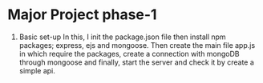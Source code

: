 # Major Project phase-1
1. Basic set-up
In this, I init the package.json file then install npm packages; express, ejs and mongoose.
Then create the main file app.js in which require the packages, create a connection with mongoDB through mongoose and finally, start the
server and check it by create a simple api.  